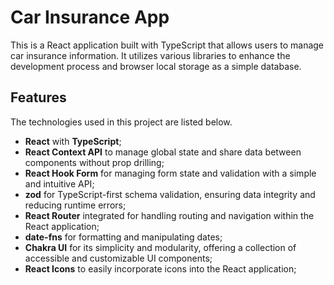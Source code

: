 # Car Insurance App

This is a React application built with TypeScript that allows users to manage car insurance information. It utilizes various libraries to enhance the development process and browser local storage as a simple database.

## Features

The technologies used in this project are listed below.

- <b>React</b> with <b>TypeScript</b>;
- <b>React Context API</b> to manage global state and share data between components without prop drilling;
- <b>React Hook Form</b> for managing form state and validation with a simple and intuitive API;
- <b>zod</b> for TypeScript-first schema validation, ensuring data integrity and reducing runtime errors;
- <b>React Router</b> integrated for handling routing and navigation within the React application;
- <b>date-fns</b> for formatting and manipulating dates;
- <b>Chakra UI</b> for its simplicity and modularity, offering a collection of accessible and customizable UI components;
- <b>React Icons</b> to easily incorporate icons into the React application;
